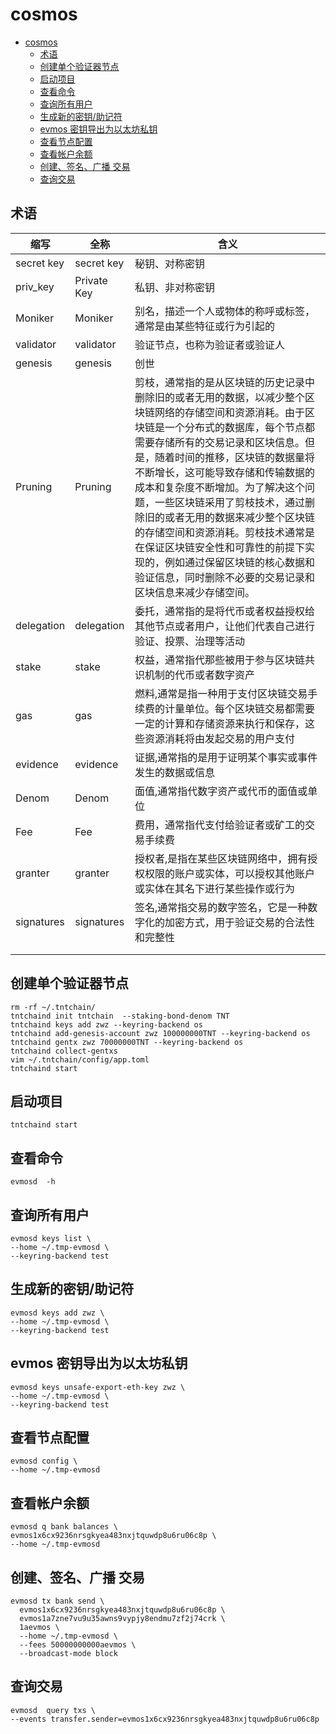 # cosmos

<!-- TOC -->

* [cosmos](#cosmos)
    * [术语](#术语)
    * [创建单个验证器节点](#创建单个验证器节点)
    * [启动项目](#启动项目)
    * [查看命令](#查看命令)
    * [查询所有用户](#查询所有用户)
    * [生成新的密钥/助记符](#生成新的密钥助记符)
    * [evmos 密钥导出为以太坊私钥](#evmos-密钥导出为以太坊私钥)
    * [查看节点配置](#查看节点配置)
    * [查看帐户余额](#查看帐户余额)
    * [创建、签名、广播 交易](#创建签名广播-交易)
    * [查询交易](#查询交易)

<!-- TOC -->

## 术语

| 缩写         | 全称          | 含义                                                                                                                                                                                                                                                                       |
|------------|-------------|--------------------------------------------------------------------------------------------------------------------------------------------------------------------------------------------------------------------------------------------------------------------------|
| secret key | secret key  | 秘钥、对称密钥                                                                                                                                                                                                                                                                  |
| priv_key   | Private Key | 私钥、非对称密钥                                                                                                                                                                                                                                                                 |
| Moniker    | Moniker     | 别名，描述一个人或物体的称呼或标签，通常是由某些特征或行为引起的                                                                                                                                                                                                                                         |
| validator  | validator   | 验证节点，也称为验证者或验证人                                                                                                                                                                                                                                                          |
| genesis    | genesis     | 创世                                                                                                                                                                                                                                                                       |
| Pruning    | Pruning     | 剪枝，通常指的是从区块链的历史记录中删除旧的或者无用的数据，以减少整个区块链网络的存储空间和资源消耗。由于区块链是一个分布式的数据库，每个节点都需要存储所有的交易记录和区块信息。但是，随着时间的推移，区块链的数据量将不断增长，这可能导致存储和传输数据的成本和复杂度不断增加。为了解决这个问题，一些区块链采用了剪枝技术，通过删除旧的或者无用的数据来减少整个区块链的存储空间和资源消耗。剪枝技术通常是在保证区块链安全性和可靠性的前提下实现的，例如通过保留区块链的核心数据和验证信息，同时删除不必要的交易记录和区块信息来减少存储空间。 |
| delegation | delegation  | 委托，通常指的是将代币或者权益授权给其他节点或者用户，让他们代表自己进行验证、投票、治理等活动                                                                                                                                                                                                                          |
| stake      | stake       | 权益，通常指代那些被用于参与区块链共识机制的代币或者数字资产                                                                                                                                                                                                                                           |
| gas        | gas         | 燃料,通常是指一种用于支付区块链交易手续费的计量单位。每个区块链交易都需要一定的计算和存储资源来执行和保存，这些资源消耗将由发起交易的用户支付                                                                                                                                                                                                  |
| evidence   | evidence    | 证据,通常指的是用于证明某个事实或事件发生的数据或信息                                                                                                                                                                                                                                              |
| Denom      | Denom       | 面值,通常指代数字资产或代币的面值或单位                                                                                                                                                                                                                                                     |
| Fee        | Fee         | 费用，通常指代支付给验证者或矿工的交易手续费                                                                                                                                                                                                                                                   |
| granter    | granter     | 授权者,是指在某些区块链网络中，拥有授权权限的账户或实体，可以授权其他账户或实体在其名下进行某些操作或行为                                                                                                                                                                                                                    |
| signatures | signatures  | 签名,通常指交易的数字签名，它是一种数字化的加密方式，用于验证交易的合法性和完整性                                                                                                                                                                                                                                |
|            |             |                                                                                                                                                                                                                                                                          |
|            |             |                                                                                                                                                                                                                                                                          |

## 创建单个验证器节点

```shell
rm -rf ~/.tntchain/
tntchaind init tntchain  --staking-bond-denom TNT
tntchaind keys add zwz --keyring-backend os
tntchaind add-genesis-account zwz 100000000TNT --keyring-backend os
tntchaind gentx zwz 70000000TNT --keyring-backend os
tntchaind collect-gentxs
vim ~/.tntchain/config/app.toml
tntchaind start
```

## 启动项目

```shell
tntchaind start
```

## 查看命令

```shell
evmosd  -h
```

## 查询所有用户

```shell
evmosd keys list \
--home ~/.tmp-evmosd \
--keyring-backend test
```

## 生成新的密钥/助记符

```shell
evmosd keys add zwz \
--home ~/.tmp-evmosd \
--keyring-backend test
```

## evmos 密钥导出为以太坊私钥

```shell
evmosd keys unsafe-export-eth-key zwz \
--home ~/.tmp-evmosd \
--keyring-backend test
```

## 查看节点配置

```shell
evmosd config \
--home ~/.tmp-evmosd
```

## 查看帐户余额

```shell
evmosd q bank balances \
evmos1x6cx9236nrsgkyea483nxjtquwdp8u6ru06c8p \
--home ~/.tmp-evmosd
```

## 创建、签名、广播 交易

```shell
evmosd tx bank send \
  evmos1x6cx9236nrsgkyea483nxjtquwdp8u6ru06c8p \
  evmos1a7zne7vu9u35awns9vypjy8endmu7zf2j74crk \
  1aevmos \
  --home ~/.tmp-evmosd \
  --fees 50000000000aevmos \
  --broadcast-mode block

```

## 查询交易

```shell
evmosd  query txs \
--events transfer.sender=evmos1x6cx9236nrsgkyea483nxjtquwdp8u6ru06c8p
```
